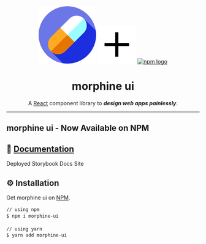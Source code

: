 <div align="center" class="display='flex';flex-gap='8rem';">
  <a href="https://github.com/appsplash99/morphine-ui-package" rel="noopener" target="_blank"><img width="150" src="./assets/capsule.png" alt="morphine ui logo"></a>
  <a href="#" rel="noopener" target="_blank"><img width="100" height="100" src="./assets/plus.png" alt="plus"></a>
  <a href="#" target="_blank"><img height="100" src="https://upload.wikimedia.org/wikipedia/commons/thumb/d/db/Npm-logo.svg/1280px-Npm-logo.svg.png" alt="npm logo"></a>
</div>

<h1 align="center"><b>morphine ui</b></h1>

<div align="center">

A [React](https://reactjs.org/) component library to **_design web apps painlessly_**.

</div>

---

## **morphine ui - Now Available on NPM**

## 📘 [Documentation](https://60f056a15e552d00398efd82-mazrbkkjvt.chromatic.com/)

Deployed Storybook Docs Site

## ⚙️ **Installation**

Get morphine ui on [NPM](https://www.npmjs.com/package/morphine-ui).

```sh
// using npm
$ npm i morphine-ui

// using yarn
$ yarn add morphine-ui
```
